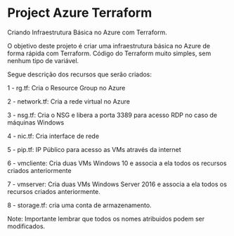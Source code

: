 # Project Azure Terraform

Criando Infraestrutura Básica no Azure com Terraform. 

O objetivo deste projeto é criar uma infraestrutura básica no Azure de forma rápida com Terraform. Código do Terraform muito simples, sem nenhum tipo de variável.

Segue descrição dos recursos que serão criados:

1 - rg.tf: Cria o Resource Group no Azure

2 - network.tf: Cria a rede virtual no Azure

3 - nsg.tf: Cria o NSG e libera a porta 3389 para acesso RDP no caso de máquinas Windows

4 - nic.tf: Cria interface de rede

5 - pip.tf: IP Público para acesso as VMs através da internet

6 - vmcliente: Cria duas VMs Windows 10 e associa a ela todos os recursos criados anteriormente

7 - vmserver: Cria duas VMs Windows Server 2016 e associa a ela todos os recursos criados anteriormente.

8 - storage.tf: cria uma conta de armazenamento.

Note: Importante lembrar que todos os nomes atribuidos podem ser modificados.
